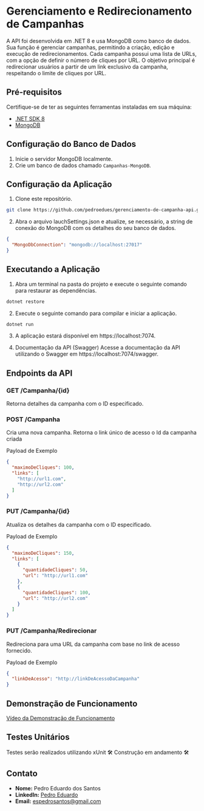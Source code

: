 # Gerenciamento e Redirecionamento de Campanhas

A API foi desenvolvida em .NET 8 e usa MongoDB como banco de dados. Sua função é gerenciar campanhas, permitindo a criação, edição e execução de redirecionamentos. Cada campanha possui uma lista de URLs, com a opção de definir o número de cliques por URL. O objetivo principal é redirecionar usuários a partir de um link exclusivo da campanha, respeitando o limite de cliques por URL.

## Pré-requisitos

Certifique-se de ter as seguintes ferramentas instaladas em sua máquina:

- [.NET SDK 8](https://dotnet.microsoft.com/download/dotnet/5.0)
- [MongoDB](https://www.mongodb.com/try/download/community)

## Configuração do Banco de Dados

1. Inicie o servidor MongoDB localmente.
2. Crie um banco de dados chamado `Campanhas-MongoDB`.

## Configuração da Aplicação

1. Clone este repositório.
```bash
git clone https://github.com/pedroedues/gerenciamento-de-campanha-api.git
```

2. Abra o arquivo lauchSettings.json e atualize, se necessário, a string de conexão do MongoDB com os detalhes do seu banco de dados.
```json
{
  "MongoDbConnection": "mongodb://localhost:27017"
}
```

## Executando a Aplicação

1. Abra um terminal na pasta do projeto e execute o seguinte comando para restaurar as dependências.
```bash
dotnet restore
```

2. Execute o seguinte comando para compilar e iniciar a aplicação.
```bash
dotnet run
```

3. A aplicação estará disponível em https://localhost:7074.

4. Documentação da API (Swagger)
Acesse a documentação da API utilizando o Swagger em https://localhost:7074/swagger.

## Endpoints da API

### GET /Campanha/{id}
Retorna detalhes da campanha com o ID especificado.

### POST /Campanha
Cria uma nova campanha. Retorna o link único de acesso o Id da campanha criada

Payload de Exemplo
```json
{
  "maximoDeCliques": 100,
  "links": [
    "http://url1.com",
    "http://url2.com"
  ]
}
```

### PUT /Campanha/{id}
Atualiza os detalhes da campanha com o ID especificado.

Payload de Exemplo
```json
{
  "maximoDeCliques": 150,
  "links": [
    {
      "quantidadeCliques": 50,
      "url": "http://url1.com"
    },
    {
      "quantidadeCliques": 100,
      "url": "http://url2.com"
    }
  ]
}
```

### PUT /Campanha/Redirecionar
Redireciona para uma URL da campanha com base no link de acesso fornecido.

Payload de Exemplo
```json
{
  "linkDeAcesso": "http://linkDeAcessoDaCampanha"
}
```

## Demonstração de Funcionamento
[Vídeo da Demonstração de Funcionamento](https://drive.google.com/file/d/1QZJ9OlnymG0t8XYWhZSChqDBgRbWLpHx/view?usp=sharing)

## Testes Unitários
Testes serão realizados utilizando xUnit
🛠️ Construção em andamento 🛠️

Contato
-------

*   **Nome:** Pedro Eduardo dos Santos
*   **LinkedIn:** [Pedro Eduardo](https://www.linkedin.com/in/pedro-eduardo/)
*   **Email:** [espedrosantos@gmail.com](mailto:espedrosantos@gmail.com)

